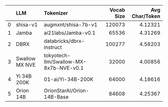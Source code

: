 |    | LLM            | Tokenizer                              |   Vocab Size |   Avg Char/Token |
|---:|:---------------|:---------------------------------------|-------------:|-----------------:|
|  0 | shisa-v1       | augmxnt/shisa-7b-v1                    |       120073 |          4.12321 |
|  1 | Jamba          | ai21labs/Jamba-v0.1                    |        65536 |          4.31269 |
|  2 | DBRX           | databricks/dbrx-instruct               |       100277 |          4.58203 |
|  3 | Swallow MX NVE | tokyotech-llm/Swallow-MX-8x7b-NVE-v0.1 |        32000 |          4.00856 |
|  4 | Yi 34B 200K    | 01-ai/Yi-34B-200K                      |        64000 |          4.18616 |
|  5 | Orion 14B      | OrionStarAI/Orion-14B-Base             |        84608 |          4.25367 |